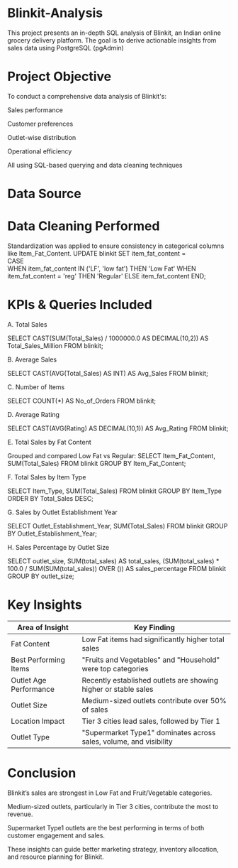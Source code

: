 # Blinkit-Analysis
This project presents an in-depth SQL analysis of Blinkit, an Indian online grocery delivery platform. The goal is to derive actionable insights from sales data using PostgreSQL (pgAdmin) 

# Project Objective
To conduct a comprehensive data analysis of Blinkit's:

Sales performance

Customer preferences

Outlet-wise distribution

Operational efficiency

All using SQL-based querying and data cleaning techniques
# Data Source

# Data Cleaning Performed
Standardization was applied to ensure consistency in categorical columns like Item_Fat_Content.
UPDATE blinkit 
SET item_fat_content =  
    CASE  
        WHEN item_fat_content IN ('LF', 'low fat') THEN 'Low Fat' 
        WHEN item_fat_content = 'reg' THEN 'Regular' 
        ELSE item_fat_content 
    END;
# KPIs & Queries Included

A. Total Sales


SELECT CAST(SUM(Total_Sales) / 1000000.0 AS DECIMAL(10,2)) AS Total_Sales_Million FROM blinkit;

B. Average Sales


SELECT CAST(AVG(Total_Sales) AS INT) AS Avg_Sales FROM blinkit;

C. Number of Items


SELECT COUNT(*) AS No_of_Orders FROM blinkit;

D. Average Rating


SELECT CAST(AVG(Rating) AS DECIMAL(10,1)) AS Avg_Rating FROM blinkit;

E. Total Sales by Fat Content


Grouped and compared Low Fat vs Regular:
SELECT Item_Fat_Content, SUM(Total_Sales) FROM blinkit GROUP BY Item_Fat_Content;

F. Total Sales by Item Type


SELECT Item_Type, SUM(Total_Sales) FROM blinkit GROUP BY Item_Type ORDER BY Total_Sales DESC;

G. Sales by Outlet Establishment Year


SELECT Outlet_Establishment_Year, SUM(Total_Sales) FROM blinkit GROUP BY Outlet_Establishment_Year;

H. Sales Percentage by Outlet Size


SELECT outlet_size, 
       SUM(total_sales) AS total_sales, 
       (SUM(total_sales) * 100.0 / SUM(SUM(total_sales)) OVER ()) AS sales_percentage 
FROM blinkit 
GROUP BY outlet_size;


# Key Insights
| Area of Insight        | Key Finding                                                        |
| ---------------------- | ------------------------------------------------------------------ |
| Fat Content            | Low Fat items had significantly higher total sales                 |
| Best Performing Items  | "Fruits and Vegetables" and "Household" were top categories        |
| Outlet Age Performance | Recently established outlets are showing higher or stable sales    |
| Outlet Size            | Medium-sized outlets contribute over 50% of sales                  |
| Location Impact        | Tier 3 cities lead sales, followed by Tier 1                       |
| Outlet Type            | "Supermarket Type1" dominates across sales, volume, and visibility |


# Conclusion

Blinkit’s sales are strongest in Low Fat and Fruit/Vegetable categories.

Medium-sized outlets, particularly in Tier 3 cities, contribute the most to revenue.

Supermarket Type1 outlets are the best performing in terms of both customer engagement and sales.

These insights can guide better marketing strategy, inventory allocation, and resource planning for Blinkit.

